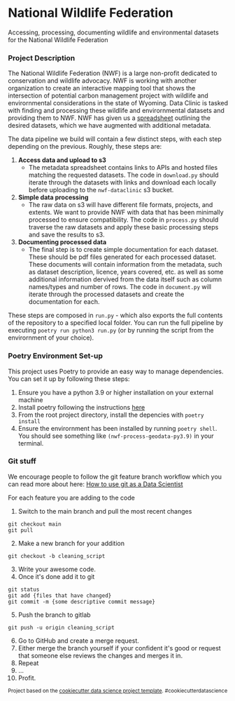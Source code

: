 National Wildlife Federation
==============================

Accessing, processing, documenting wildlife and environmental datasets for the National Wildlife Federation

### Project Description

The National Wildlife Federation (NWF) is a large non-profit dedicated to conservation and wildlife advocacy. NWF is working with another organization to create an interactive mapping tool that shows the intersection of potential carbon management project with wildlife and envirornmental considerations in the state of Wyoming. Data Clinic is tasked with finding and processing these wildlife and envirornmental datasets and providing them to NWF. NWF has given us a [spreadsheet](https://docs.google.com/spreadsheets/d/1qZX01JpzITLJDCWByWUadBp64f7d0Il5FQknywnsXpQ/edit#gid=0) outlining the desired datasets, which we have augmented with additional metadata.

The data pipeline we build will contain a few distinct steps, with each step depending on the previous. Roughly, these steps are:

1.  **Access data and upload to s3**
    - The metadata spreadsheet contains links to APIs and hosted files matching the requested datasets. The code in `download.py` should iterate through the datasets with links and download each locally before uploading to the `nwf-dataclinic` s3 bucket.
2.  **Simple data processing**
    - The raw data on s3 will have different file formats, projects, and extents. We want to provide NWF with data that has been minimally processed to ensure compatibility. The code in `process.py` should traverse the raw datasets and apply these basic processing steps and save the results to s3.
3.  **Documenting processed data**
    - The final step is to create simple documentation for each dataset. These should be pdf files generated for each processed dataset. These documents will contain information from the metadata, such as dataset description, licence, years covered, etc. as well as some additional information dervived from the data itself such as column names/types and number of rows. The code in `document.py` will iterate through the processed datasets and create the documentation for each.

These steps are composed in `run.py` - which also exports the full contents of the repository to a specified local folder. You can run the full pipeline by executing `poetry run python3 run.py` (or by running the script from the envirornment of your choice).

### Poetry Environment Set-up

This project uses Poetry to provide an easy way to manage dependencies. You can set it up by following these steps:

1.  Ensure you have a python 3.9 or higher installation on your external machine
2.  Install poetry following the instructions [here](https://python-poetry.org/docs/#installing-with-the-official-installer)
3.  From the root project directory, install the depencies with `poetry install`
4.  Ensure the envirornment has been installed by running `poetry shell`. You should see something like `(nwf-process-geodata-py3.9)` in your terminal. 

### Git stuff 

We encourage people to follow the git feature branch workflow which you can read more about here: [How to use git as a Data Scientist](https://towardsdatascience.com/why-git-and-how-to-use-git-as-a-data-scientist-4fa2d3bdc197)

For each feature you are adding to the code 

1. Switch to the main branch and pull the most recent changes 
```
git checkout main 
git pull
```

2. Make a new branch for your addition 
```
git checkout -b cleaning_script
``` 
3. Write your awesome code.
4. Once it's done add it to git 
```
git status
git add {files that have changed}
git commit -m {some descriptive commit message}
```
5. Push the branch to gitlab 
```
git push -u origin cleaning_script
``` 
6. Go to GitHub and create a merge request.
7. Either merge the branch yourself if your confident it's good or request that someone else reviews the changes and merges it in.
8. Repeat
9. ...
10. Profit.

<p><small>Project based on the <a target="_blank" href="https://drivendata.github.io/cookiecutter-data-science/">cookiecutter data science project template</a>. #cookiecutterdatascience</small></p>
